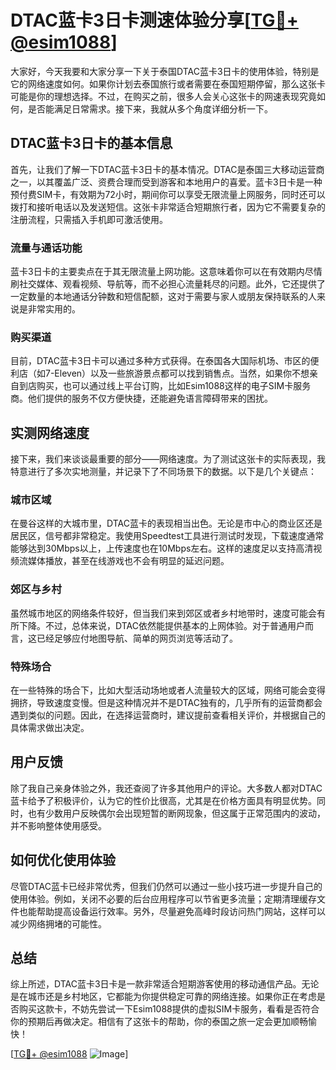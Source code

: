 # DTAC蓝卡3日卡测速体验分享[[TG💪+ @esim1088](https://t.me/s/esim1088)]

大家好，今天我要和大家分享一下关于泰国DTAC蓝卡3日卡的使用体验，特别是它的网络速度如何。如果你计划去泰国旅行或者需要在泰国短期停留，那么这张卡可能是你的理想选择。不过，在购买之前，很多人会关心这张卡的网速表现究竟如何，是否能满足日常需求。接下来，我就从多个角度详细分析一下。

## DTAC蓝卡3日卡的基本信息

首先，让我们了解一下DTAC蓝卡3日卡的基本情况。DTAC是泰国三大移动运营商之一，以其覆盖广泛、资费合理而受到游客和本地用户的喜爱。蓝卡3日卡是一种预付费SIM卡，有效期为72小时，期间你可以享受无限流量上网服务，同时还可以拨打和接听电话以及发送短信。这张卡非常适合短期旅行者，因为它不需要复杂的注册流程，只需插入手机即可激活使用。

### 流量与通话功能

蓝卡3日卡的主要卖点在于其无限流量上网功能。这意味着你可以在有效期内尽情刷社交媒体、观看视频、导航等，而不必担心流量耗尽的问题。此外，它还提供了一定数量的本地通话分钟数和短信配额，这对于需要与家人或朋友保持联系的人来说是非常实用的。

### 购买渠道

目前，DTAC蓝卡3日卡可以通过多种方式获得。在泰国各大国际机场、市区的便利店（如7-Eleven）以及一些旅游景点都可以找到销售点。当然，如果你不想亲自到店购买，也可以通过线上平台订购，比如Esim1088这样的电子SIM卡服务商。他们提供的服务不仅方便快捷，还能避免语言障碍带来的困扰。

## 实测网络速度

接下来，我们来谈谈最重要的部分——网络速度。为了测试这张卡的实际表现，我特意进行了多次实地测量，并记录下了不同场景下的数据。以下是几个关键点：

### 城市区域

在曼谷这样的大城市里，DTAC蓝卡的表现相当出色。无论是市中心的商业区还是居民区，信号都非常稳定。我使用Speedtest工具进行测试时发现，下载速度通常能够达到30Mbps以上，上传速度也在10Mbps左右。这样的速度足以支持高清视频流媒体播放，甚至在线游戏也不会有明显的延迟问题。

### 郊区与乡村

虽然城市地区的网络条件较好，但当我们来到郊区或者乡村地带时，速度可能会有所下降。不过，总体来说，DTAC依然能提供基本的上网体验。对于普通用户而言，这已经足够应付地图导航、简单的网页浏览等活动了。

### 特殊场合

在一些特殊的场合下，比如大型活动场地或者人流量较大的区域，网络可能会变得拥挤，导致速度变慢。但是这种情况并不是DTAC独有的，几乎所有的运营商都会遇到类似的问题。因此，在选择运营商时，建议提前查看相关评价，并根据自己的具体需求做出决定。

## 用户反馈

除了我自己亲身体验之外，我还查阅了许多其他用户的评论。大多数人都对DTAC蓝卡给予了积极评价，认为它的性价比很高，尤其是在价格方面具有明显优势。同时，也有少数用户反映偶尔会出现短暂的断网现象，但这属于正常范围内的波动，并不影响整体使用感受。

## 如何优化使用体验

尽管DTAC蓝卡已经非常优秀，但我们仍然可以通过一些小技巧进一步提升自己的使用体验。例如，关闭不必要的后台应用程序可以节省更多流量；定期清理缓存文件也能帮助提高设备运行效率。另外，尽量避免高峰时段访问热门网站，这样可以减少网络拥堵的可能性。

## 总结

综上所述，DTAC蓝卡3日卡是一款非常适合短期游客使用的移动通信产品。无论是在城市还是乡村地区，它都能为你提供稳定可靠的网络连接。如果你正在考虑是否购买这款卡，不妨先尝试一下Esim1088提供的虚拟SIM卡服务，看看是否符合你的预期后再做决定。相信有了这张卡的帮助，你的泰国之旅一定会更加顺畅愉快！

[[TG💪+ @esim1088](https://t.me/s/esim1088) ![Image](https://i.postimg.cc/4NQfJmqS/Snipaste-2025-05-13-00-14-12.png)]